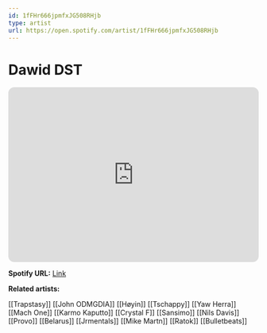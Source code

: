 ```yaml
---
id: 1fFHr666jpmfxJG508RHjb
type: artist
url: https://open.spotify.com/artist/1fFHr666jpmfxJG508RHjb
---
```

# Dawid DST

<iframe style="border-radius:12px" src="https://open.spotify.com/embed/artist/1fFHr666jpmfxJG508RHjb" width="100%" height="352" frameBorder="0" allowfullscreen="" allow="autoplay; clipboard-write; encrypted-media; fullscreen; picture-in-picture" loading="lazy"></iframe>

**Spotify URL:** [Link](https://open.spotify.com/artist/1fFHr666jpmfxJG508RHjb)

**Related artists:**

[[Trapstasy]]
[[John ODMGDIA]]
[[Høyin]]
[[Tschappy]]
[[Yaw Herra]]
[[Mach One]]
[[Karmo Kaputto]]
[[Crystal F]]
[[Sansimo]]
[[Nils Davis]]
[[Provo]]
[[Belarus]]
[[Jrmentals]]
[[Mike Martn]]
[[Ratok]]
[[Bulletbeats]]

